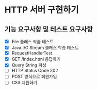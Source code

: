 # HTTP 서버 구현하기

## 기능 요구사항 및 테스트 요구사항
- [x] File 클래스 학습 테스트
- [x] Java I/O Stream 클래스 학습 테스트
- [x] RequestHandlerTest
- [x] GET /index.html 응답하기
- [x] Query String 파싱
- [ ] HTTP Status Code 302
- [ ] POST 방식으로 회원가입
- [ ] CSS 지원하기